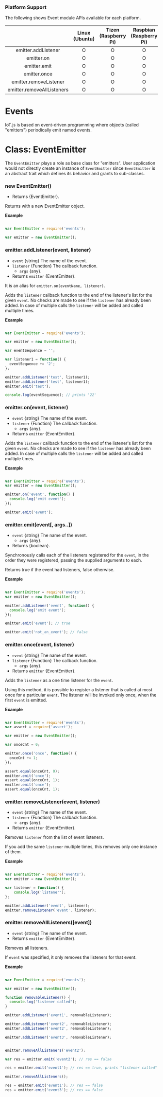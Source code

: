 ### Platform Support

The following shows Event module APIs available for each platform.

|  | Linux<br/>(Ubuntu) | Tizen<br/>(Raspberry Pi) | Raspbian<br/>(Raspberry Pi) | NuttX<br/>(STM32F4-Discovery) | TizenRT<br/>(Artik053) |
| :---: | :---: | :---: | :---: | :---: | :---: |
| emitter.addListener | O | O | O | O | O |
| emitter.on | O | O | O | O | O |
| emitter.emit | O | O | O | O | O |
| emitter.once | O | O | O | O | O |
| emitter.removeListener | O | O | O | O | O |
| emitter.removeAllListeners | O | O | O | O | O |


# Events

IoT.js is based on event-driven programming where objects (called "emitters") periodically emit named events.

# Class: EventEmitter

The `EventEmitter` plays a role as base class for "emitters".
User application would not directly create an instance of `EventEmitter` since `EventEmitter` is an abstract trait which defines its behavior and grants to sub-classes.

### new EventEmitter()
* Returns {EventEmitter}.

Returns with a new EventEmitter object.


**Example**

```js

var EventEmitter = require('events');

var emitter = new EventEmitter();

```


### emitter.addListener(event, listener)
* `event` {string} The name of the event.
* `listener` {Function} The callback function.
  * `args` {any}.
* Returns `emitter` {EventEmitter}.

It is an alias for `emitter.on(eventName, listener)`.

Adds the `listener` callback function to the end of the listener's list for the given `event`. No checks are made to see if the `listener` has already been added.
In case of multiple calls the `listener` will be added and called multiple times.

**Example**

```js

var EventEmitter = require('events');

var emitter = new EventEmitter();

var eventSequence = '';

var listener1 = function() {
  eventSequence += '2';
};

emitter.addListener('test', listener1);
emitter.addListener('test', listener1);
emitter.emit('test');

console.log(eventSequence); // prints '22'

```

### emitter.on(event, listener)
* `event` {string} The name of the event.
* `listener` {Function} The callback function.
  * `args` {any}.
* Returns `emitter` {EventEmitter}.

Adds the `listener` callback function to the end of the listener's list for the given `event`. No checks are made to see if the `listener` has already been added.
In case of multiple calls the `listener` will be added and called multiple times.

**Example**

```js

var EventEmitter = require('events');
var emitter = new EventEmitter();

emitter.on('event', function() {
  console.log('emit event');
});

emitter.emit('event');

```

### emitter.emit(event[, args..])
* `event` {string} The name of the event.
  * `args` {any}.
* Returns {boolean}.

Synchronously calls each of the listeners registered for the `event`, in the order they were registered, passing the supplied arguments to each.

Returns true if the event had listeners, false otherwise.

**Example**

```js

var EventEmitter = require('events');
var emitter = new EventEmitter();

emitter.addListener('event', function() {
  console.log('emit event');
});

emitter.emit('event'); // true

emitter.emit('not_an_event'); // false

```

### emitter.once(event, listener)
* `event` {string} The name of the event.
* `listener` {Function} The callback function.
  * `args` {any}.
* Returns `emitter` {EventEmitter}.

Adds the `listener` as a one time listener for the `event`.

Using this method, it is possible to register a listener that is called at most once for a particular `event`.
The listener will be invoked only once, when the first `event` is emitted.

**Example**

``` js

var EventEmitter = require('events');
var assert = require('assert');

var emitter = new EventEmitter();

var onceCnt = 0;

emitter.once('once', function() {
  onceCnt += 1;
});

assert.equal(onceCnt, 0);
emitter.emit('once');
assert.equal(onceCnt, 1);
emitter.emit('once');
assert.equal(onceCnt, 1);

```

### emitter.removeListener(event, listener)
* `event` {string} The name of the event.
* `listener` {Function} The callback function.
  * `args` {any}.
* Returns `emitter` {EventEmitter}.

Removes `listener` from the list of event listeners.

If you add the same `listener` multiple times, this removes only one instance of them.

**Example**

```js

var EventEmitter = require('events');
var emitter = new EventEmitter();

var listener = function() {
    console.log('listener');
};

emitter.addListener('event', listener);
emitter.removeListener('event', listener);

```

### emitter.removeAllListeners([event])
* `event` {string} The name of the event.
* Returns `emitter` {EventEmitter}.

Removes all listeners.

If `event` was specified, it only removes the listeners for that event.

**Example**

``` js

var EventEmitter = require('events');

var emitter = new EventEmitter();

function removableListener() {
  console.log("listener called");
}

emitter.addListener('event1', removableListener);

emitter.addListener('event2', removableListener);
emitter.addListener('event2', removableListener);

emitter.addListener('event3', removableListener);


emitter.removeAllListeners('event2');

var res = emitter.emit('event2'); // res == false

res = emitter.emit('event1'); // res == true, prints "listener called"

emitter.removeAllListeners();

res = emitter.emit('event1'); // res == false
res = emitter.emit('event3'); // res == false

```
